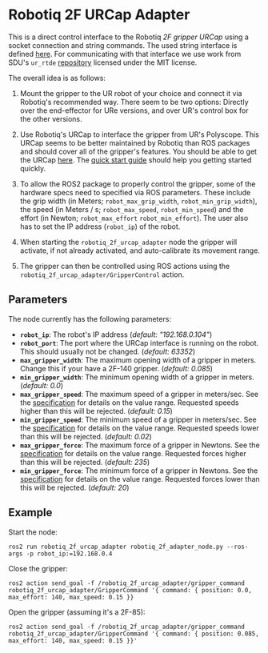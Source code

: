 # Robotiq 2F URCap Adapter

This is a direct control interface to the Robotiq *2F gripper URCap* using a socket connection and string commands.
The used string interface is defined
[here](https://dof.robotiq.com/discussion/2420/control-robotiq-gripper-mounted-on-ur-robot-via-socket-communication-python).
For communicating with that interface we use work from SDU's `ur_rtde`
[repository](https://gitlab.com/sdurobotics/ur_rtde/blob/master/doc/_static/robotiq_gripper.py)
licensed under the MIT license.

The overall idea is as follows:

1) Mount the gripper to the UR robot of your choice and connect it via
Robotiq's recommended way. There seem to be two options: Directly over the
end-effector for URe versions, and over UR's control box for the other
versions.

2) Use Robotiq's URCap to interface the gripper from UR's Polyscope. This
URCap seems to be better maintained by Robotiq than ROS packages and should cover all of the
gripper's features. You should be able to get the URCap
[here](https://robotiq.com/products/2f85-140-adaptive-robot-gripper?ref=nav_product_new_button). The
[quick start
guide](https://blog.robotiq.com/hubfs/Support%20Documents/QSG/Quick_start_2Finger_e-Series_nocropmarks_EN.pdf)
should help you getting started quickly.

3) To allow the ROS2 package to properly control the gripper, some of the hardware specs need to specified via ROS parameters.
These include the grip width (in Meters; `robot_max_grip_width`, `robot_min_grip_width`), the speed (in Meters / s; `robot_max_speed`, `robot_min_speed`) and the effort (in Newton; `robot_max_effort` `robot_min_effort`).
The user also has to set the IP address (`robot_ip`) of the robot.

4) When starting the `robotiq_2f_urcap_adapter` node the gripper will activate, if not already activated, and auto-calibrate its movement range.

5) The gripper can then be controlled using ROS actions using the `robotiq_2f_urcap_adapter/GripperControl` action.

## Parameters
The node currently has the following parameters:

- **`robot_ip`**:
  The robot's IP address
  (*default: "192.168.0.104"*)
- **`robot_port`**:
  The port where the URCap interface is running on the robot. This should usually not be changed.
  (*default: 63352*)
- **`max_gripper_width`**:
  The maximum opening width of a gripper in meters. Change this if your have a 2F-140 gripper.
  (*default: 0.085*)
- **`min_gripper_width`**:
  The minimum opening width of a gripper in meters.
  (*default: 0.0*)
- **`max_gripper_speed`**:
  The maximum speed of a gripper in meters/sec. See the
  [specification](https://robotiq.com/products/2f85-140-adaptive-robot-gripper?ref=nav_product_new_button)
  for details on the value range. Requested speeds higher than this will be rejected.
  (*default: 0.15*)
- **`min_gripper_speed`**:
  The minimum speed of a gripper in meters/sec. See the
  [specification](https://robotiq.com/products/2f85-140-adaptive-robot-gripper?ref=nav_product_new_button)
  for details on the value range. Requested speeds lower than this will be rejected.
  (*default: 0.02*)
- **`max_gripper_force`**:
  The maximum force of a gripper in Newtons. See the
  [specification](https://robotiq.com/products/2f85-140-adaptive-robot-gripper?ref=nav_product_new_button)
  for details on the value range. Requested forces higher than this will be rejected.
  (*default: 235*)
- **`min_gripper_force`**:
  The minimum force of a gripper in Newtons. See the
  [specification](https://robotiq.com/products/2f85-140-adaptive-robot-gripper?ref=nav_product_new_button)
  for details on the value range. Requested forces lower than this will be rejected.
  (*default: 20*)

## Example
Start the node:

```
ros2 run robotiq_2f_urcap_adapter robotiq_2f_adapter_node.py --ros-args -p robot_ip:=192.168.0.4
```

Close the gripper:
```
ros2 action send_goal -f /robotiq_2f_urcap_adapter/gripper_command robotiq_2f_urcap_adapter/GripperCommand '{ command: { position: 0.0, max_effort: 140, max_speed: 0.15 }}
```

Open the gripper (assuming it's a 2F-85):
```
ros2 action send_goal -f /robotiq_2f_urcap_adapter/gripper_command robotiq_2f_urcap_adapter/GripperCommand '{ command: { position: 0.085, max_effort: 140, max_speed: 0.15 }}'
```
